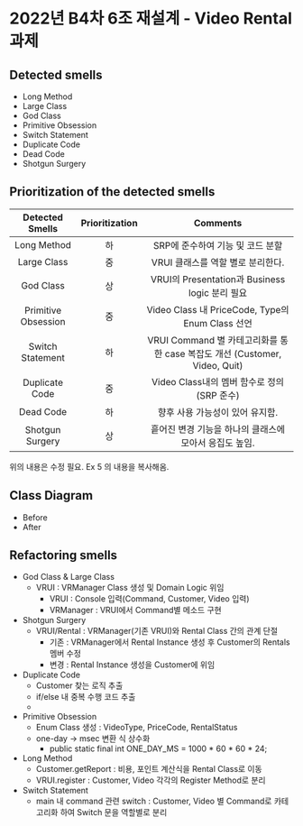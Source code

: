 # 2022년 B4차 6조 재설계 - Video Rental 과제 

## Detected smells
- Long Method
- Large Class
- God Class
- Primitive Obsession
- Switch Statement
- Duplicate Code
- Dead Code
- Shotgun Surgery


## Prioritization of the detected smells
|   Detected Smells   | Prioritization |                                  Comments                                  |
|:-------------------:|:--------------:|:--------------------------------------------------------------------------:|
| Long Method         |       하       | SRP에 준수하여 기능 및 코드 분할                                           |
| Large Class         |       중       | VRUI 클래스를 역할 별로 분리한다.                                          |
| God Class           |       상       | VRUI의 Presentation과 Business logic 분리 필요                             |
| Primitive Obsession |       중       | Video Class 내 PriceCode, Type의 Enum Class 선언                           |
| Switch Statement    |       하       | VRUI Command 별 카테고리화를 통한 case 복잡도 개선 (Customer, Video, Quit) |
| Duplicate Code      |       중       | Video Class내의 멤버 함수로 정의 (SRP 준수)                                |
| Dead Code           |       하       | 향후 사용 가능성이 있어 유지함.                                            |
| Shotgun Surgery     |       상       | 흩어진 변경 기능을 하나의 클래스에 모아서 응집도 높임.                     |

위의 내용은 수정 필요. Ex 5 의 내용을 복사해옴. 

## Class Diagram
- Before
- After

## Refactoring smells
- God Class & Large Class
  - VRUI : VRManager Class 생성 및 Domain Logic 위임
    - VRUI : Console 입력(Command, Customer, Video 입력)
    - VRManager : VRUI에서 Command별 메소드 구현
- Shotgun Surgery
  - VRUI/Rental : VRManager(기존 VRUI)와 Rental Class 간의 관계 단절
    - 기존 : VRManager에서 Rental Instance 생성 후 Customer의 Rentals 멤버 수정
    - 변경 : Rental Instance 생성을 Customer에 위임
- Duplicate Code
  - Customer 찾는 로직 추출
  - if/else 내 중복 수행 코드 추출
  - 
- Primitive Obsession
  - Enum Class 생성 : VideoType, PriceCode, RentalStatus
  - one-day -> msec 변환 식 상수화
    - public static final int ONE_DAY_MS = 1000 * 60 * 60 * 24;
- Long Method
  - Customer.getReport : 비용, 포인트 계산식을 Rental Class로 이동
  - VRUI.register : Customer, Video 각각의 Register Method로 분리
- Switch Statement
  - main 내 command 관련 switch : Customer, Video 별 Command로 카테고리화 하여 Switch 문을 역할별로 분리

